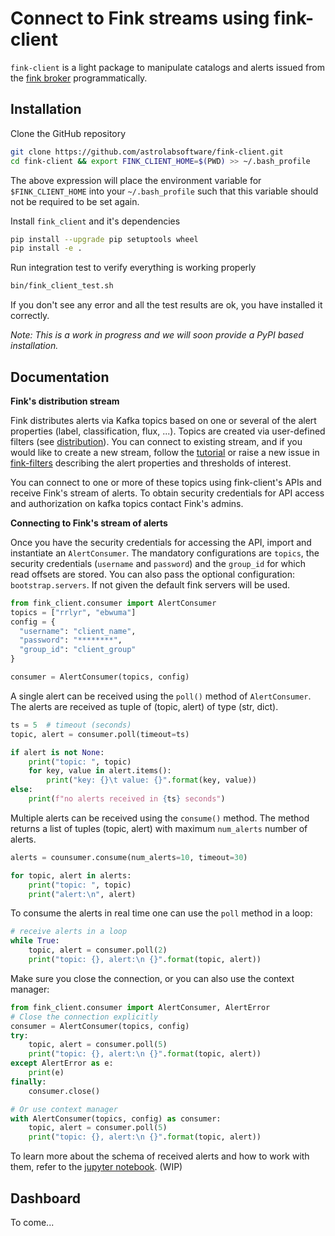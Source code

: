 # Connect to Fink streams using fink-client

`fink-client` is a light package to manipulate catalogs and alerts issued from the [fink broker](https://github.com/astrolabsoftware/fink-broker) programmatically.

## Installation

Clone the GitHub repository
```bash
git clone https://github.com/astrolabsoftware/fink-client.git
cd fink-client && export FINK_CLIENT_HOME=$(PWD) >> ~/.bash_profile
```
The above expression will place the environment variable for `$FINK_CLIENT_HOME`
into your `~/.bash_profile` such that this variable should not be required to be set again.

Install `fink_client` and it's dependencies

```bash
pip install --upgrade pip setuptools wheel
pip install -e .
```

Run integration test to verify everything is working properly

```bash
bin/fink_client_test.sh
```

If you don't see any error and all the test results are ok, you have installed it correctly.

*Note:
This is a work in progress and we will soon provide a PyPI based installation.*

## Documentation

**Fink's distribution stream**

Fink distributes alerts via Kafka topics based on one or several of the alert properties (label, classification, flux, ...). Topics are created via user-defined filters (see [distribution](../distribution/introduction.md)). You can connect to existing stream, and if you would like to create a new stream, follow the [tutorial](../tutorials/create-filters.md) or raise a new issue in [fink-filters](https://github.com/astrolabsoftware/fink-filters) describing the alert properties and thresholds of interest.

You can connect to one or more of these topics using fink-client's APIs and receive Fink's stream of alerts. To obtain security credentials for API access and authorization on kafka topics contact Fink's admins.

**Connecting to Fink's stream of alerts**

Once you have the security credentials for accessing the API, import and instantiate an `AlertConsumer`. The mandatory configurations are `topics`, the security credentials (`username` and `password`) and the `group_id` for which read offsets are stored. You can also pass the optional configuration: `bootstrap.servers`. If not given the default fink servers will be used.

```python
from fink_client.consumer import AlertConsumer
topics = ["rrlyr", "ebwuma"]
config = {
  "username": "client_name",
  "password": "********",
  "group_id": "client_group"
}

consumer = AlertConsumer(topics, config)
```
A single alert can be received using the `poll()` method of `AlertConsumer`. The alerts are received as tuple of (topic, alert) of type (str, dict).

```python
ts = 5  # timeout (seconds)
topic, alert = consumer.poll(timeout=ts)

if alert is not None:
    print("topic: ", topic)
    for key, value in alert.items():
        print("key: {}\t value: {}".format(key, value))
else:
    print(f"no alerts received in {ts} seconds")
```

Multiple alerts can be received using the `consume()` method. The method returns a list of tuples (topic, alert) with maximum `num_alerts` number of alerts.

```python
alerts = counsumer.consume(num_alerts=10, timeout=30)

for topic, alert in alerts:
    print("topic: ", topic)
    print("alert:\n", alert)
```

To consume the alerts in real time one can use the `poll` method in a loop:

```python
# receive alerts in a loop
while True:
    topic, alert = consumer.poll(2)
    print("topic: {}, alert:\n {}".format(topic, alert))
```
Make sure you close the connection, or you can also use the context manager:
```python
from fink_client.consumer import AlertConsumer, AlertError
# Close the connection explicitly
consumer = AlertConsumer(topics, config)
try:
    topic, alert = consumer.poll(5)
    print("topic: {}, alert:\n {}".format(topic, alert))
except AlertError as e:
    print(e)
finally:
    consumer.close()

# Or use context manager
with AlertConsumer(topics, config) as consumer:
    topic, alert = consumer.poll(5)
    print("topic: {}, alert:\n {}".format(topic, alert))
```

To learn more about the schema of received alerts and how to work with them, refer to the [jupyter notebook](https://github.com/astrolabsoftware/fink-client/blob/master/notebooks/working_with_alerts.ipynb). (WIP)

## Dashboard

To come...
